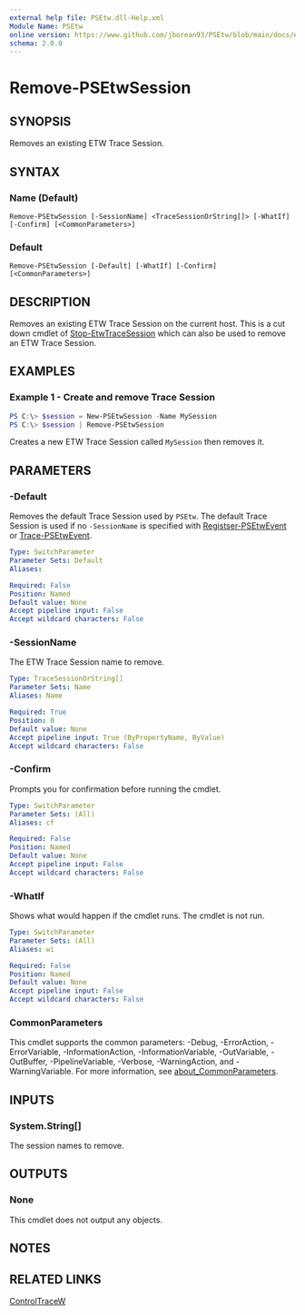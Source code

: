 ```yaml
---
external help file: PSEtw.dll-Help.xml
Module Name: PSEtw
online version: https://www.github.com/jborean93/PSEtw/blob/main/docs/en-US/Remove-PSEtwSession.md
schema: 2.0.0
---
```


# Remove-PSEtwSession

## SYNOPSIS
Removes an existing ETW Trace Session.

## SYNTAX

### Name (Default)
```
Remove-PSEtwSession [-SessionName] <TraceSessionOrString[]> [-WhatIf] [-Confirm] [<CommonParameters>]
```

### Default
```
Remove-PSEtwSession [-Default] [-WhatIf] [-Confirm] [<CommonParameters>]
```

## DESCRIPTION
Removes an existing ETW Trace Session on the current host.
This is a cut down cmdlet of [Stop-EtwTraceSession](https://learn.microsoft.com/en-us/powershell/module/eventtracingmanagement/stop-etwtracesession?view=windowsserver2022-ps) which can also be used to remove an ETW Trace Session.

## EXAMPLES

### Example 1 - Create and remove Trace Session
```powershell
PS C:\> $session = New-PSEtwSession -Name MySession
PS C:\> $session | Remove-PSEtwSession
```

Creates a new ETW Trace Session called `MySession` then removes it.

## PARAMETERS

### -Default
Removes the default Trace Session used by `PSEtw`.
The default Trace Session is used if no `-SessionName` is specified with [Registser-PSEtwEvent](./Register-PSEtwEvent.md) or [Trace-PSEtwEvent](./Trace-PSEtwEvent.md).

```yaml
Type: SwitchParameter
Parameter Sets: Default
Aliases:

Required: False
Position: Named
Default value: None
Accept pipeline input: False
Accept wildcard characters: False
```

### -SessionName
The ETW Trace Session name to remove.

```yaml
Type: TraceSessionOrString[]
Parameter Sets: Name
Aliases: Name

Required: True
Position: 0
Default value: None
Accept pipeline input: True (ByPropertyName, ByValue)
Accept wildcard characters: False
```

### -Confirm
Prompts you for confirmation before running the cmdlet.

```yaml
Type: SwitchParameter
Parameter Sets: (All)
Aliases: cf

Required: False
Position: Named
Default value: None
Accept pipeline input: False
Accept wildcard characters: False
```

### -WhatIf
Shows what would happen if the cmdlet runs. The cmdlet is not run.

```yaml
Type: SwitchParameter
Parameter Sets: (All)
Aliases: wi

Required: False
Position: Named
Default value: None
Accept pipeline input: False
Accept wildcard characters: False
```

### CommonParameters
This cmdlet supports the common parameters: -Debug, -ErrorAction, -ErrorVariable, -InformationAction, -InformationVariable, -OutVariable, -OutBuffer, -PipelineVariable, -Verbose, -WarningAction, and -WarningVariable. For more information, see [about_CommonParameters](http://go.microsoft.com/fwlink/?LinkID=113216).

## INPUTS

### System.String[]
The session names to remove.

## OUTPUTS

### None
This cmdlet does not output any objects.

## NOTES

## RELATED LINKS

[ControlTraceW](https://learn.microsoft.com/en-us/windows/win32/api/evntrace/nf-evntrace-controltracew)
